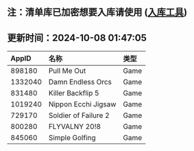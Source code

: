 ## 注：清单库已加密想要入库请使用 ([入库工具](https://github.com/BlankTMing/ManifestAutoUpdate/releases))

## 更新时间：2024-10-08 01:47:05
| AppID | 名称 | 类型  |
| :-------------------- | :----------------------------- | :----------- |
| 898180 | Pull Me Out| Game |
| 1332040 | Damn Endless Orcs| Game |
| 831480 | Killer Backflip 5| Game |
| 1019240 | Nippon Ecchi Jigsaw| Game |
| 729170 | Soldier of Failure 2| Game |
| 800280 | FLYVALNY 20!8| Game |
| 845060 | Simple Golfing| Game |
